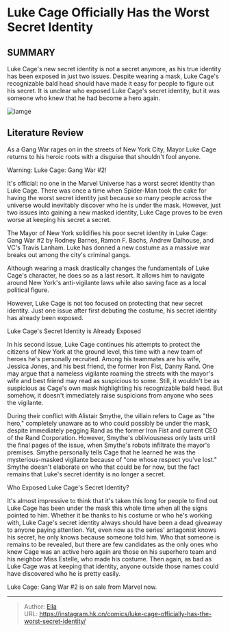 # Luke Cage Officially Has the Worst Secret Identity


## SUMMARY 



  Luke Cage&#39;s new secret identity is not a secret anymore, as his true identity has been exposed in just two issues.   Despite wearing a mask, Luke Cage&#39;s recognizable bald head should have made it easy for people to figure out his secret.   It is unclear who exposed Luke Cage&#39;s secret identity, but it was someone who knew that he had become a hero again.  

![iamge](https://static1.srcdn.com/wordpress/wp-content/uploads/2023/11/luke-cage-gang-war.jpg)

## Literature Review

As a Gang War rages on in the streets of New York City, Mayor Luke Cage returns to his heroic roots with a disguise that shouldn&#39;t fool anyone.




Warning: Luke Cage: Gang War #2!




It&#39;s official: no one in the Marvel Universe has a worst secret identity than Luke Cage. There was once a time when Spider-Man took the cake for having the worst secret identity just because so many people across the universe would inevitably discover who he is under the mask. However, just two issues into gaining a new masked identity, Luke Cage proves to be even worse at keeping his secret a secret.

The Mayor of New York solidifies his poor secret identity in Luke Cage: Gang War #2 by Rodney Barnes, Ramon F. Bachs, Andrew Dalhouse, and VC&#39;s Travis Lanham. Luke has donned a new costume as a massive war breaks out among the city&#39;s criminal gangs.

          

Although wearing a mask drastically changes the fundamentals of Luke Cage&#39;s character, he does so as a last resort. It allows him to navigate around New York&#39;s anti-vigilante laws while also saving face as a local political figure.




However, Luke Cage is not too focused on protecting that new secret identity. Just one issue after first debuting the costume, his secret identity has already been exposed.


 Luke Cage&#39;s Secret Identity is Already Exposed 
          

In his second issue, Luke Cage continues his attempts to protect the citizens of New York at the ground level, this time with a new team of heroes he&#39;s personally recruited. Among his teammates are his wife, Jessica Jones, and his best friend, the former Iron Fist, Danny Rand. One may argue that a nameless vigilante roaming the streets with the mayor&#39;s wife and best friend may read as suspicious to some. Still, it wouldn&#39;t be as suspicious as Cage&#39;s own mask highlighting his recognizable bald head. But somehow, it doesn&#39;t immediately raise suspicions from anyone who sees the vigilante.




During their conflict with Alistair Smythe, the villain refers to Cage as &#34;the hero,&#34; completely unaware as to who could possibly be under the mask, despite immediately pegging Rand as the former Iron Fist and current CEO of the Rand Corporation. However, Smythe&#39;s obliviousness only lasts until the final pages of the issue, when Smythe&#39;s robots infiltrate the mayor&#39;s premises. Smythe personally tells Cage that he learned he was the mysterious-masked vigilante because of &#34;one whose respect you&#39;ve lost.&#34; Smythe doesn&#39;t elaborate on who that could be for now, but the fact remains that Luke&#39;s secret identity is no longer a secret.



 Who Exposed Luke Cage&#39;s Secret Identity? 
          

It&#39;s almost impressive to think that it&#39;s taken this long for people to find out Luke Cage has been under the mask this whole time when all the signs pointed to him. Whether it be thanks to his costume or who he&#39;s working with, Luke Cage&#39;s secret identity always should have been a dead giveaway to anyone paying attention. Yet, even now as the series&#39; antagonist knows his secret, he only knows because someone told him. Who that someone is remains to be revealed, but there are few candidates as the only ones who knew Cage was an active hero again are those on his superhero team and his neighbor Miss Estelle, who made his costume. Then again, as bad as Luke Cage was at keeping that identity, anyone outside those names could have discovered who he is pretty easily.






Luke Cage: Gang War #2 is on sale from Marvel now.





---

> Author: [Ella](https://instagram.hk.cn/)  
> URL: https://instagram.hk.cn/comics/luke-cage-officially-has-the-worst-secret-identity/  

